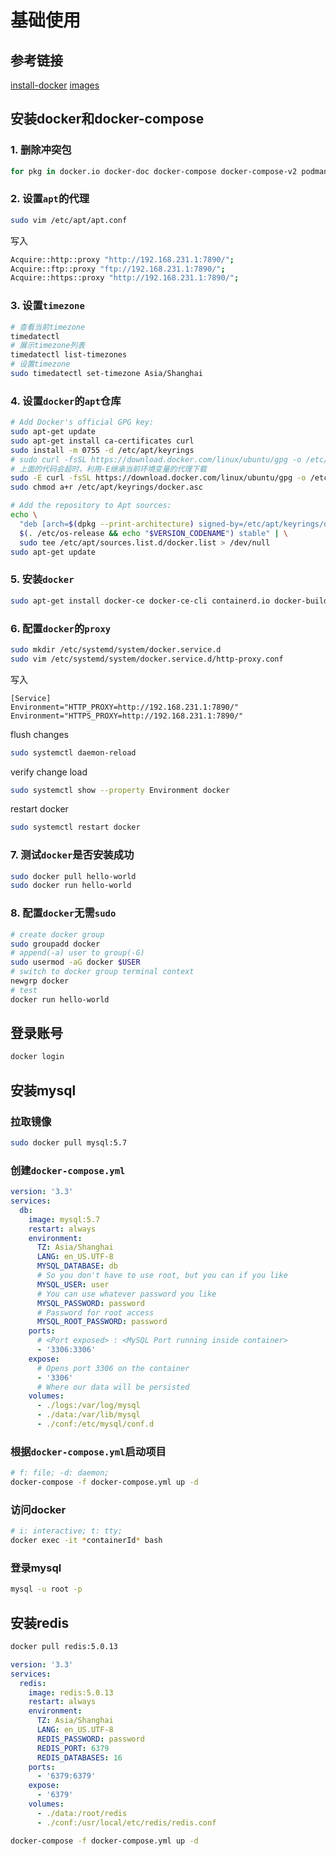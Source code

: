 # 基础使用

## 参考链接
[install-docker](https://docs.docker.com/engine/install/ubuntu/)
[images](https://hub.docker.com/)

## 安装docker和docker-compose
### 1. 删除冲突包
```sh
for pkg in docker.io docker-doc docker-compose docker-compose-v2 podman-docker containerd runc; do sudo apt-get remove $pkg; done
```

### 2. 设置`apt`的代理
```sh
sudo vim /etc/apt/apt.conf
```
写入
```sh
Acquire::http::proxy "http://192.168.231.1:7890/";
Acquire::ftp::proxy "ftp://192.168.231.1:7890/";
Acquire::https::proxy "http://192.168.231.1:7890/";
```
### 3. 设置`timezone`
```sh
# 查看当前timezone
timedatectl
# 展示timezone列表
timedatectl list-timezones
# 设置timezone
sudo timedatectl set-timezone Asia/Shanghai
```
### 4. 设置`docker`的`apt`仓库
```sh
# Add Docker's official GPG key:
sudo apt-get update
sudo apt-get install ca-certificates curl
sudo install -m 0755 -d /etc/apt/keyrings
# sudo curl -fsSL https://download.docker.com/linux/ubuntu/gpg -o /etc/apt/keyrings/docker.asc
# 上面的代码会超时，利用-E继承当前环境变量的代理下载
sudo -E curl -fsSL https://download.docker.com/linux/ubuntu/gpg -o /etc/apt/keyrings/docker.asc
sudo chmod a+r /etc/apt/keyrings/docker.asc

# Add the repository to Apt sources:
echo \
  "deb [arch=$(dpkg --print-architecture) signed-by=/etc/apt/keyrings/docker.asc] https://download.docker.com/linux/ubuntu \
  $(. /etc/os-release && echo "$VERSION_CODENAME") stable" | \
  sudo tee /etc/apt/sources.list.d/docker.list > /dev/null
sudo apt-get update
```
### 5. 安装`docker`
```sh
sudo apt-get install docker-ce docker-ce-cli containerd.io docker-buildx-plugin docker-compose-plugin
```
### 6. 配置`docker`的`proxy`
```sh
sudo mkdir /etc/systemd/system/docker.service.d
sudo vim /etc/systemd/system/docker.service.d/http-proxy.conf
```
写入
```plain
[Service]
Environment="HTTP_PROXY=http://192.168.231.1:7890/"
Environment="HTTPS_PROXY=http://192.168.231.1:7890/"
```
flush changes
```sh
sudo systemctl daemon-reload
```
verify change load
```sh
sudo systemctl show --property Environment docker
```
restart docker
```sh
sudo systemctl restart docker
```
### 7. 测试`docker`是否安装成功
```sh
sudo docker pull hello-world
sudo docker run hello-world
```

### 8. 配置`docker`无需`sudo`
```sh
# create docker group
sudo groupadd docker
# append(-a) user to group(-G)
sudo usermod -aG docker $USER
# switch to docker group terminal context
newgrp docker
# test
docker run hello-world
```

## 登录账号
```sh
docker login
```

## 安装mysql

### 拉取镜像
```sh
sudo docker pull mysql:5.7
```

### 创建`docker-compose.yml`
```yml
version: '3.3'
services:
  db:
    image: mysql:5.7
    restart: always
    environment:
      TZ: Asia/Shanghai
      LANG: en_US.UTF-8
      MYSQL_DATABASE: db
      # So you don't have to use root, but you can if you like
      MYSQL_USER: user
      # You can use whatever password you like
      MYSQL_PASSWORD: password
      # Password for root access
      MYSQL_ROOT_PASSWORD: password
    ports:
      # <Port exposed> : <MySQL Port running inside container>
      - '3306:3306'
    expose:
      # Opens port 3306 on the container
      - '3306'
      # Where our data will be persisted
    volumes:
      - ./logs:/var/log/mysql
      - ./data:/var/lib/mysql
      - ./conf:/etc/mysql/conf.d
```
### 根据`docker-compose.yml`启动项目
```sh
# f: file; -d: daemon;
docker-compose -f docker-compose.yml up -d
```

### 访问docker
```sh
# i: interactive; t: tty;
docker exec -it *containerId* bash
```

### 登录mysql
```sh
mysql -u root -p
```

## 安装redis
```sh
docker pull redis:5.0.13
```
```yml
version: '3.3'
services:
  redis:
    image: redis:5.0.13
    restart: always
    environment:
      TZ: Asia/Shanghai
      LANG: en_US.UTF-8
      REDIS_PASSWORD: password
      REDIS_PORT: 6379
      REDIS_DATABASES: 16
    ports:
      - '6379:6379'
    expose:
      - '6379'
    volumes:
      - ./dаta:/root/redis
      - ./conf:/usr/local/etc/redis/redis.conf
```
```sh
docker-compose -f docker-compose.yml up -d
```
